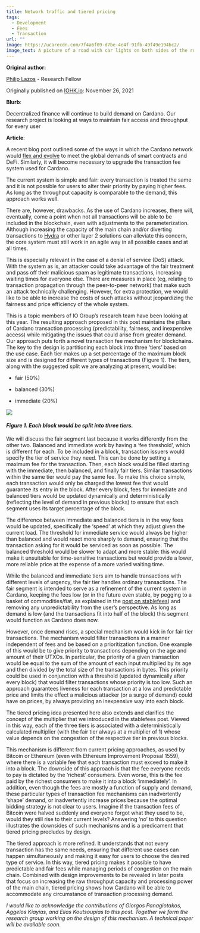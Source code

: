 ```yaml
---
title: Network traffic and tiered pricing
tags:
  - Development
  - Fees
  - Transaction
url: ""
image: https://ucarecdn.com/7f4a6f09-d7be-4e4f-91fb-49f49e194bc2/
image_text: A picture of a road with car lights on both sides of the road
---
```


**Original author:**

[Philip Lazos](https://iohk.io/en/team/philip-lazos) - Research Fellow

Originally published on [IOHK.io](https://iohk.io/en/blog/posts/2021/11/26/network-traffic-and-tiered-pricing/): November 26, 2021

**Blurb**:

Decentralized finance will continue to build demand on Cardano. Our research project is looking at ways to maintain fair access and throughput for every user

**Article**:

A recent blog post outlined some of the ways in which the Cardano network would [flex and evolve](https://iohk.io/en/blog/posts/2021/11/22/slow-and-steady-wins-the-race-network-evolution-for-network-growth/) to meet the global demands of smart contracts and DeFi. Similarly, it will become necessary to upgrade the transaction fee system used for Cardano.

The current system is simple and fair: every transaction is treated the same and it is not possible for users to alter their priority by paying higher fees. As long as the throughput capacity is comparable to the demand, this approach works well.

There are, however, drawbacks. As the use of Cardano increases, there will, eventually, come a point when not all transactions will be able to be included in the blockchain, even with adjustments to the parameterization. Although increasing the capacity of the main chain and/or diverting transactions to [Hydra](https://iohk.io/en/blog/posts/2021/09/17/hydra-cardano-s-solution-for-ultimate-scalability/) or other layer 2 solutions can alleviate this concern, the core system must still work in an agile way in all possible cases and at all times.

This is especially relevant in the case of a denial of service (DoS) attack. With the system as is, an attacker could take advantage of the fair treatment and pass off their malicious spam as legitimate transactions, increasing waiting times for everyone else. There are measures in place (eg, relating to transaction propagation through the peer-to-peer network) that make such an attack technically challenging. However, for extra protection, we would like to be able to increase the costs of such attacks without jeopardizing the fairness and price efficiency of the whole system.

This is a topic members of IO Group’s research team have been looking at this year. The resulting approach proposed in this post maintains the pillars of Cardano transaction processing (predictability, fairness, and inexpensive access) while mitigating the issues that could arise from greater demand. Our approach puts forth a novel transaction fee mechanism for blockchains. The key to the design is partitioning each block into three ‘tiers’ based on the use case. Each tier makes up a set percentage of the maximum block size and is designed for different types of transactions (Figure 1). The tiers, along with the suggested split we are analyzing at present, would be:

*   fair (50%)
    
*   balanced (30%)
    
*   immediate (20%)
    

![](https://ucarecdn.com/808dca82-6d6e-4512-a706-d8592ea470f2/)

#### _Figure 1. Each block would be split into three tiers._

We will discuss the fair segment last because it works differently from the other two. Balanced and immediate work by having a ‘fee threshold’, which is different for each. To be included in a block, transaction issuers would specify the tier of service they need. This can be done by setting a maximum fee for the transaction. Then, each block would be filled starting with the immediate, then balanced, and finally fair tiers. Similar transactions within the same tier would pay the same fee. To make this choice simple, each transaction would only be charged the lowest fee that would guarantee its entry in the block. After every block, fees for immediate and balanced tiers would be updated dynamically and deterministically (reflecting the level of demand in previous blocks) to ensure that each segment uses its target percentage of the block.

The difference between immediate and balanced tiers is in the way fees would be updated, specifically the ‘speed’ at which they adjust given the current load. The threshold for immediate service would always be higher than balanced and would react more sharply to demand, ensuring that the transaction asking for it would be serviced as soon as possible. The balanced threshold would be slower to adapt and more stable: this would make it unsuitable for time-sensitive transactions but would provide a lower, more reliable price at the expense of a more varied waiting time.

While the balanced and immediate tiers aim to handle transactions with different levels of urgency, the fair tier handles ordinary transactions. The fair segment is intended to serve as a refinement of the current system in Cardano, keeping the fees low (or in the future even stable, by pegging to a basket of commodities/fiat, as explained in the [post on stablefees](https://iohk.io/en/blog/posts/2021/06/10/stablefees-and-the-decentralized-reserve-system/)) and removing any unpredictability from the user’s perspective. As long as demand is low (and the transactions fit into half of the block) this segment would function as Cardano does now.

However, once demand rises, a special mechanism would kick in for fair tier transactions. The mechanism would filter transactions in a manner independent of fees and be based on a prioritization function. One example of this would be to give priority to transactions depending on the age and amount of their UTXOs. In particular, the priority of a given transaction would be equal to the sum of the amount of each input multiplied by its age and then divided by the total size of the transactions in bytes. This priority could be used in conjunction with a threshold (updated dynamically after every block) that would filter transactions whose priority is too low. Such an approach guarantees liveness for each transaction at a low and predictable price and limits the effect a malicious attacker (or a surge of demand) could have on prices, by always providing an inexpensive way into each block.

The tiered pricing idea presented here also extends and clarifies the concept of the multiplier that we introduced in the stablefees post. Viewed in this way, each of the three tiers is associated with a deterministically calculated multiplier (with the fair tier always at a multiplier of 1) whose value depends on the congestion of the respective tier in previous blocks.

This mechanism is different from current pricing approaches, as used by Bitcoin or Ethereum (even with Ethereum Improvement Proposal 1559), where there is a variable fee that each transaction must exceed to make it into a block. The downside of this approach is that the fee everyone needs to pay is dictated by the ‘richest’ consumers. Even worse, this is the fee paid by the richest consumers to make it into a block ‘immediately’. In addition, even though the fees are mostly a function of supply and demand, these particular types of transaction fee mechanisms can inadvertently ‘shape’ demand, or inadvertently increase prices because the optimal bidding strategy is not clear to users. Imagine if the transaction fees of Bitcoin were halved suddenly and everyone forgot what they used to be, would they still rise to their current levels? Answering ‘no’ to this question illustrates the downsides of such mechanisms and is a predicament that tiered pricing precludes by design.

The tiered approach is more refined. It understands that not every transaction has the same needs, ensuring that different use cases can happen simultaneously and making it easy for users to choose the desired type of service. In this way, tiered pricing makes it possible to have predictable and fair fees while managing periods of congestion on the main chain. Combined with design improvements to be revealed in later posts that focus on increasing the raw throughput capacity and processing power of the main chain, tiered pricing shows how Cardano will be able to accommodate any circumstance of transaction processing demand.

_I would like to acknowledge the contributions of Giorgos Panagiotakos, Aggelos Kiayias, and Elias Koutsoupias to this post. Together we form the research group working on the design of this mechanism. A technical paper will be available soon._
